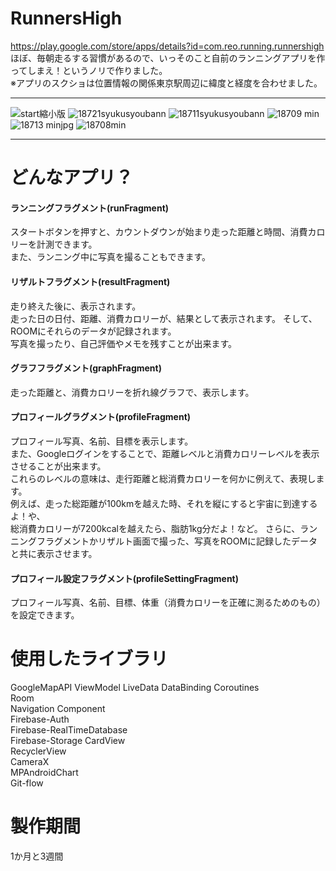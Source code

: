 # RunnersHigh
https://play.google.com/store/apps/details?id=com.reo.running.runnershigh  
ほぼ、毎朝走るする習慣があるので、いっそのこと自前のランニングアプリを作ってしまえ！というノリで作りました。  
※アプリのスクショは位置情報の関係東京駅周辺に緯度と経度を合わせました。  
***
![start縮小版](https://user-images.githubusercontent.com/65647834/110730103-3a837900-8263-11eb-9ebd-e65cc8b5afb1.jpg)
![18721syukusyoubann](https://user-images.githubusercontent.com/65647834/110730120-40795a00-8263-11eb-9e49-6947bc0ce231.jpg)
![18711syukusyoubann](https://user-images.githubusercontent.com/65647834/110730309-9817c580-8263-11eb-9e43-499f9cb9c0cc.jpg)
![18709 min](https://user-images.githubusercontent.com/65647834/110730508-e927b980-8263-11eb-9f62-4e60de0a7ed4.jpg)
![18713 minjpg](https://user-images.githubusercontent.com/65647834/110730808-7834d180-8264-11eb-88b8-80a9e622834d.jpg)
![18708min](https://user-images.githubusercontent.com/65647834/110730823-7c60ef00-8264-11eb-9086-f4c74fc2f74b.jpg)
***
# どんなアプリ？
#### ランニングフラグメント(runFragment)
スタートボタンを押すと、カウントダウンが始まり走った距離と時間、消費カロリーを計測できます。  
また、ランニング中に写真を撮ることもできます。
#### リザルトフラグメント(resultFragment)
走り終えた後に、表示されます。  
走った日の日付、距離、消費カロリーが、結果として表示されます。
そして、ROOMにそれらのデータが記録されます。  
写真を撮ったり、自己評価やメモを残すことが出来ます。  
#### グラフフラグメント(graphFragment)
走った距離と、消費カロリーを折れ線グラフで、表示します。
#### プロフィールグラグメント(profileFragment)
プロフィール写真、名前、目標を表示します。  
また、Googleログインをすることで、距離レベルと消費カロリーレベルを表示させることが出来ます。  
これらのレベルの意味は、走行距離と総消費カロリーを何かに例えて、表現します。  
例えば、走った総距離が100kmを越えた時、それを縦にすると宇宙に到達するよ！や、  
総消費カロリーが7200kcalを越えたら、脂肪1kg分だよ！など。
さらに、ランニングフラグメントかリザルト画面で撮った、写真をROOMに記録したデータと共に表示させます。
#### プロフィール設定フラグメント(profileSettingFragment)
プロフィール写真、名前、目標、体重（消費カロリーを正確に測るためのもの）を設定できます。



# 使用したライブラリ
 GoogleMapAPI
 ViewModel
 LiveData
 DataBinding
 Coroutines  
 Room  
 Navigation Component  
 Firebase-Auth  
 Firebase-RealTimeDatabase  
 Firebase-Storage
 CardView  
 RecyclerView  
 CameraX  
 MPAndroidChart  
 Git-flow

# 製作期間
1か月と3週間
